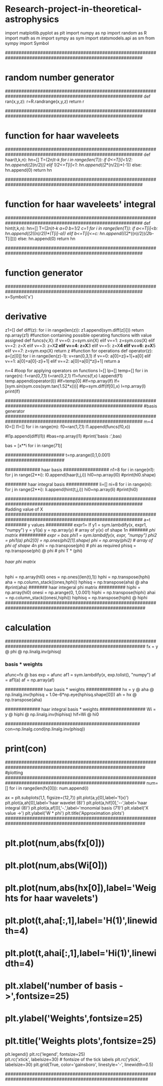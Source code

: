# Research-project-in-theoretical-astrophysics
import matplotlib.pyplot as plt
import numpy as np
import random as R
import math as m
import sympy as sym
import statsmodels.api as sm
from sympy import Symbol

###########################################################################################################
# random number generator
###########################################################################################################
def ran(x,y,z):
    r=R.randrange(x,y,z)
    return r

###########################################################################################################
# function for haar waveleets
###########################################################################################################
def haar(t,k,n):
    hn=[]
    T=(2**n)*t-k
    for i in range(len(T)):
        if 0<=T[i]<1/2:
            hn.append((2**(n/2)))
        elif 1/2<=T[i]<1:
            hn.append((2**(n/2))*(-1))
        else:
            hn.append(0)
    return hn

###########################################################################################################
# function for haar waveleets' integral
###########################################################################################################
def hint(t,k,n):
    hn=[]
    T=(2**n)*t-k
    a=0
    b=1/2
    c=1
    for i in range(len(T)):
        if a<=T[i]<b:
            hn.append((2**((n)/2))*(T[i]-a))
        elif b<=T[i]<=c:
            hn.append(((2**((n)/2))*(2*b-T[i])))
        else:
            hn.append(0)
    return hn

###########################################################################################################
# function generator
###########################################################################################################
x=Symbol('x')
# derivative
z1=[]
def diff(z):
    for i in range(len(z)):
        z1.append(sym.diff(z[i]))
    return np.array(z1)
#function containing possible operating functions with value assigned
def funcs(v,X):
    if v==0:
        z=sym.sin(X)
    elif v==1:
        z=sym.cos(X)
    elif v==2:
        z=X
    elif v==3:
        z=X**2
    elif v==4:
        z=X**3
    elif v==5:
        z=X**4
    elif v==6:
        z=X**5
    elif v==7:
        z=sym.exp(X)
    return z
#function for operations
def operator(z):
    a=[z[0]]
    for i in range(len(z)-1):
        v=ran(0,3,1)
        if v==0:
            a[0]=z[i+1]+a[0]
        elif v==1:
            a[0]=a[0]-z[i+1]
        elif v==2:
            a[0]=a[0]*z[i+1]
    return a

n=4
#loop for applying operators on functions
l=[]
lp=[]
temp=[]
for i in range(n):
    f=ran(0,7,1)
    t=ran(0,2,1)
    f1=funcs(f,x)
    l.append(f1)
temp.append(operator(l))
#lf=temp[0]
#lf=np.array(lf)
lf=[sym.sin(sym.cos(sym.tan(1.52*x)))]
#lp=sym.diff(lf[0],x)
l=np.array(l)
print(lf)

###########################################################################################################
#basis generator
###########################################################################################################
m=4
l0=[]
l1=[]
for i in range(m):
    f0=ran(1,7,1)
    l1.append(funcs(f0,x))
    
#l1p.append(diff(l1))
#bas=np.array(l1)
#print('basis :',bas)

bas = [x**i for i in range(71)]

######################
t=np.arange(0,1,0.001)
######################

############# haar basis #################
n1=8
for i in range(n1):
    for j in range(2**i):
        l0.append(haar(t,j,i))
hl0=np.array(l0)
#print(hl0.shape)
    
######## haar integral basis ############
li=[]
ni=8
for i in range(ni):
    for j in range(2**i):
        li.append(hint(t,j,i))
hi0=np.array(li)
#print(hi0)

###########################################################################################################
#adding value of X
###########################################################################################################
a=t
######## y values ##########
expr1= lf
y1   = sym.lambdify(x, expr1, "numpy")
y    = y1(a)
y    = np.array(y) # array of y(x) of shape 1*n
####### phi matrix ##########
expr = bas
phi1 = sym.lambdify(x, expr, "numpy")
phi2 = phi1(a)
phi2[0] = np.ones(phi2[1].shape)
phi  = np.array(phi2) # array of phi of shape 4*n
phi  = np.transpose(phi) # phi as required
phisq = np.transpose(phi) @ phi # phi T * (phi)  

###### haar phi matrix ##########
hphi   = np.array(hl0)
ones   = np.ones((len(t),1))
hphi   = np.transpose(hphi)
aha    = np.column_stack((ones,hphi))
hphisq = np.transpose(aha) @ aha
#print(aha)
####### haar integeral phi matrix ##########
hiphi  = np.array(hi0)
onesi   = np.arange(0, 1,0.001)
hiphi   = np.transpose(hiphi)
ahai    = np.column_stack((onesi,hiphi))
hiphisq = np.transpose(hiphi) @ hiphi
############################################################################################################
# calculation
############################################################################################################
fx = y @ phi @ np.linalg.inv(phisq)
### basis * weights ####
afunc=fx @ bas
exp = afunc
af1 = sym.lambdify(x, exp.tolist(), "numpy")
af  = af1(a)
af  = np.array(af)

############## haar basis * weights #############
hx = y @ aha @ np.linalg.inv(hphisq + 1.0e-6*np.eye(hphisq.shape[0]))
ah = hx @ np.transpose(aha)

############# haar integral basis * weights #################
Wi = y @ hiphi @ np.linalg.inv(hiphisq)
hif=Wi @ hi0

##################################################
con=np.linalg.cond(np.linalg.inv(phisq))
# print(con)
############################################################################################################
#plotting
############################################################################################################
num=[]
for i in range(len(fx[0])):
    num.append(i)

ax = plt.subplots(1,1, figsize=(12,7))
plt.plot(a,y[0],label='f(x)')
plt.plot(a,ah[0],label='haar wavelet (8)')
plt.plot(a,hif[0],'--',label='haar integral (8)')
plt.plot(a,af[0],'-.',label='monomial basis (71)')
plt.xlabel('X value ->')
plt.ylabel('W * phi')
plt.title('Approximation plots')
############################################################################################################
# plt.plot(num,abs(fx[0]))
# plt.plot(num,abs(Wi[0]))
# plt.plot(num,abs(hx[0]),label='Weights for haar wavelets')
# plt.plot(t,aha[:,1],label='H(1)',linewidth=4)
# plt.plot(t,ahai[:,1],label='Hi(1)',linewidth=4)




# plt.xlabel('number of basis ->',fontsize=25)
# plt.ylabel('Weights',fontsize=25)
# plt.title('Weights plots',fontsize=25)
plt.legend()
plt.rc('legend', fontsize=25)   
plt.rc('xtick',  labelsize=30)     # fontsize of the tick labels
plt.rc('ytick',  labelsize=30)
plt.grid(True, color='gainsboro', linestyle='-', linewidth=0.5)

#############################################################################################################
